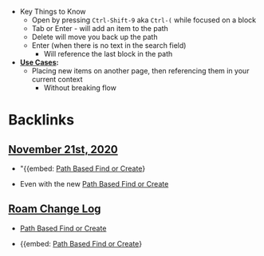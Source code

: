 - Key Things to Know
    - Open by pressing `Ctrl-Shift-9` aka `Ctrl-(` while focused on a block
    - Tab or Enter - will add an item to the path
    - Delete will move you back up the path
    - Enter (when there is no text in the search field)
        - Will reference the last block in the path
- **[Use Cases](<Use Cases.md>):**
    - Placing new items on another page, then referencing them in your current context
        - Without breaking flow

# Backlinks
## [November 21st, 2020](<November 21st, 2020.md>)
- "{{embed: [Path Based Find or Create](<Path Based Find or Create.md>)}

- Even with the new [Path Based Find or Create](<Path Based Find or Create.md>)

## [Roam Change Log](<Roam Change Log.md>)
- [Path Based Find or Create](<Path Based Find or Create.md>)

- {{embed: [Path Based Find or Create](<Path Based Find or Create.md>)}

